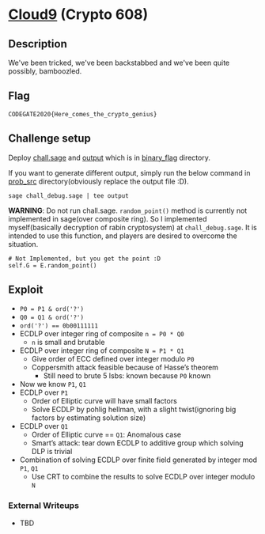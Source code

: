 # [Cloud9](https://ctftime.org/task/12952) (Crypto 608)

## Description

We've been tricked, we've been backstabbed and we've been quite possibly, bamboozled.

## Flag

`CODEGATE2020{Here_comes_the_crypto_genius}`

## Challenge setup

Deploy [chall.sage](binary_flag/chall.sage) and [output](binary_flag/output) which is in [binary_flag](binary_flag) directory.

If you want to generate different output, simply run the below command in [prob_src](prob_src) directory(obviously replace the output file :D).

`sage chall_debug.sage | tee output`

**WARNING**: Do not run chall.sage. `random_point()` method is currently not implemented in sage(over composite ring). So I implemented myself(basically decryption of rabin cryptosystem) at `chall_debug.sage`. It is intended to use this function, and players are desired to overcome the situation.

```
# Not Implemented, but you get the point :D
self.G = E.random_point()
```

## Exploit

- `P0 = P1 & ord('?')`
- `Q0 = Q1 & ord('?')`
- `ord('?') == 0b00111111`
- ECDLP over integer ring of composite `n = P0 * Q0`
	- `n` is small and brutable
- ECDLP over integer ring of composite `N = P1 * Q1` 
	- Give order of ECC defined over integer modulo `P0`
	- Coppersmith attack feasible because of Hasse’s theorem
		- Still need to brute 5 lsbs: known because `P0` known
- Now we know `P1`, `Q1`
- ECDLP over `P1`
	- Order of Elliptic curve will have small factors
	- Solve ECDLP by pohlig hellman, with a slight twist(ignoring big  factors by estimating solution size)
- ECDLP over `Q1`
	- Order of Elliptic curve == `Q1`: Anomalous case
	- Smart’s attack: tear down ECDLP to additive group which solving DLP is trivial
- Combination of solving ECDLP over finite field generated by integer mod `P1`, `Q1`
	- Use CRT to combine the results to solve ECDLP over integer modulo `N`

### External Writeups

- TBD